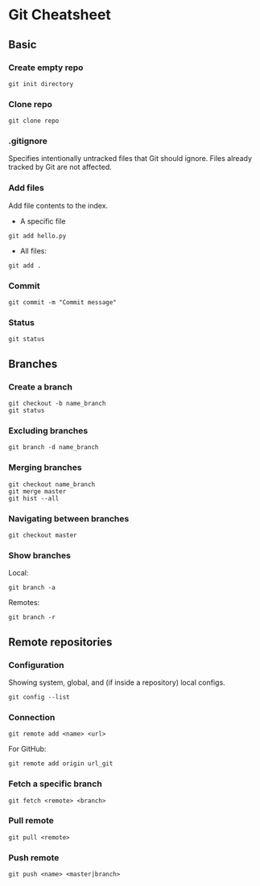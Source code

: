 # Git Cheatsheet

## Basic 

### Create empty repo
```
git init directory
```

### Clone repo
```
git clone repo
```

### .gitignore

Specifies intentionally untracked files that Git should ignore. Files already tracked by Git are not affected.


### Add files 

Add file contents to the index.

* A specific file 
```
git add hello.py 
```

* All files:
```
git add . 
```

### Commit

```
git commit -m "Commit message"
```

### Status 
```
git status
```

## Branches

### Create a branch 

```
git checkout -b name_branch
git status
```

### Excluding branches

```
git branch -d name_branch
```

### Merging branches 

```
git checkout name_branch
git merge master
git hist --all
```

### Navigating between branches 
```
git checkout master
```

### Show branches 

Local: 

```
git branch -a
```


Remotes: 

```
git branch -r
```

## Remote repositories


### Configuration 

Showing system, global, and (if inside a repository) local configs.

```
git config --list
```

### Connection
```
git remote add <name> <url>
```

For GitHub: 
```
git remote add origin url_git
```

### Fetch a specific branch 
```
git fetch <remote> <branch>
```

### Pull remote 
```
git pull <remote>
```

### Push remote
```
git push <name> <master|branch>
```
